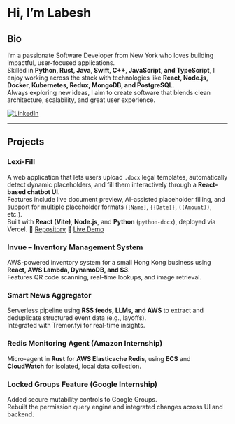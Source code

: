 # Hi, I’m Labesh

## Bio  
I’m a passionate Software Developer from New York who loves building impactful, user-focused applications.  
Skilled in **Python, Rust, Java, Swift, C++, JavaScript, and TypeScript**, I enjoy working across the stack with technologies like **React, Node.js, Docker, Kubernetes, Redux, MongoDB, and PostgreSQL**.  
Always exploring new ideas, I aim to create software that blends clean architecture, scalability, and great user experience.  

[![LinkedIn](https://img.shields.io/badge/LinkedIn-Connect-blue)](http://www.linkedin.com/in/labesh-baral-0787a0204)  

---

## Projects  

### **Lexi-Fill**  
A web application that lets users upload `.docx` legal templates, automatically detect dynamic placeholders, and fill them interactively through a **React-based chatbot UI**.  
Features include live document preview, AI-assisted placeholder filling, and support for multiple placeholder formats (`[Name]`, `{{Date}}`, `((Amount))`, etc.).  
Built with **React (Vite)**, **Node.js**, and **Python** (`python-docx`), deployed via Vercel. 
🔗 [Repository](https://github.com/labeshbaral1/lexi-fill?tab=readme-ov-file)
🔗 [Live Demo](https://lexi-fill.vercel.app)


### **Invue – Inventory Management System**  
AWS-powered inventory system for a small Hong Kong business using **React, AWS Lambda, DynamoDB, and S3**.  
Features QR code scanning, real-time lookups, and image retrieval.

### **Smart News Aggregator**  
Serverless pipeline using **RSS feeds, LLMs, and AWS** to extract and deduplicate structured event data (e.g., layoffs).  
Integrated with Tremor.fyi for real-time insights.

### **Redis Monitoring Agent (Amazon Internship)**  
Micro-agent in **Rust** for **AWS Elasticache Redis**, using **ECS** and **CloudWatch** for isolated, local data collection.

### **Locked Groups Feature (Google Internship)**  
Added secure mutability controls to Google Groups.  
Rebuilt the permission query engine and integrated changes across UI and backend.
